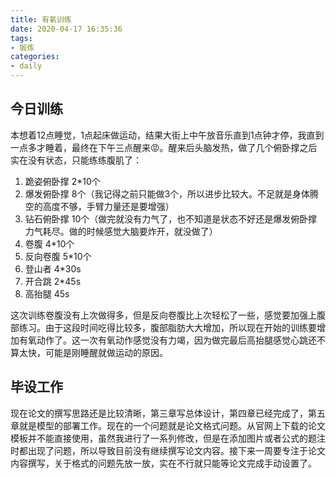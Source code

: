 ```yaml
---
title: 有氧训练
date: 2020-04-17 16:35:36
tags:
- 锻炼
categories:
- daily
---
```


## 今日训练

本想着12点睡觉，1点起床做运动，结果大街上中午放音乐直到1点钟才停，我直到一点多才睡着，最终在下午三点醒来😡。醒来后头脑发热，做了几个俯卧撑之后实在没有状态，只能练练腹肌了：

1. 跪姿俯卧撑 2*10个
2. 爆发俯卧撑 8个（我记得之前只能做3个，所以进步比较大。不足就是身体腾空的高度不够，手臂力量还是要增强）
3. 钻石俯卧撑 10个（做完就没有力气了，也不知道是状态不好还是爆发俯卧撑力气耗尽。做的时候感觉大脑要炸开，就没做了）
4. 卷腹 4*10个
5. 反向卷腹 5*10个
6. 登山者 4*30s
7. 开合跳 2*45s
8. 高抬腿 45s

这次训练卷腹没有上次做得多，但是反向卷腹比上次轻松了一些，感觉要加强上腹部练习。由于这段时间吃得比较多，腹部脂肪大大增加，所以现在开始的训练要增加有氧动作了。这一次有氧动作感觉没有力竭，因为做完最后高抬腿感觉心跳还不算太快，可能是刚睡醒就做运动的原因。

## 毕设工作

现在论文的撰写思路还是比较清晰，第三章写总体设计，第四章已经完成了，第五章就是模型的部署工作。现在的一个问题就是论文格式问题。从官网上下载的论文模板并不能直接使用，虽然我进行了一系列修改，但是在添加图片或者公式的题注时都出现了问题，所以导致目前没有继续撰写论文内容。接下来一周要专注于论文内容撰写，关于格式的问题先放一放，实在不行就只能等论文完成手动设置了。
